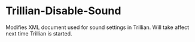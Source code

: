 # Trillian-Disable-Sound
Modifies XML document used for sound settings in Trillian. Will take affect next time Trillian is started.
